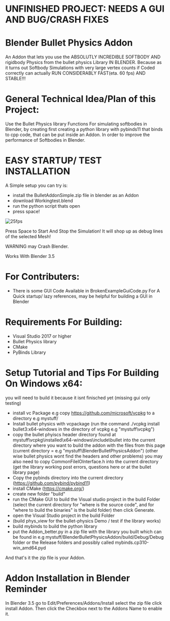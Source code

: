 # UNFINISHED PROJECT: NEEDS A GUI AND BUG/CRASH FIXES
# Blender Bullet Physics Addon
An Addon that lets you use the ABSOLUTLY INCREDIBLE SOFTBODY AND rigidbody Physics from the bullet physics Library IN BLENDER.
Because as it turns out Softbody Simulations with very large vertex counts if Coded correctly can actually RUN CONSIDERABLY FAST(eta. 60 fps) AND STABLE!!!

# General Technical Idea/Plan of this Project:
Use the Bullet Physics library Functions For simulating softbodies in Blender, by creating first creating a python library with pybinds11 that binds to cpp code, that can be put inside an Addon. In order to improve the performance of Softbodies in Blender.

# EASY STARTUP/ TEST INSTALLATION
A Simple setup you can try is:
- install the BulletAddonSimple.zip file in blender as an Addon
- download Workingtest.blend
- run the python script thats open
- press space!

![25fps](https://github.com/ENR813/BlenderBulletPhysicsAddon/assets/50517527/7126508f-ab43-4b2c-9224-b066e387fceb)

Press Space to Start And Stop the Simulation! It will shop up as debug lines of the selected Mesh!

WARNING may Crash Blender.

Works With Blender 3.5

# For Contributers:
- There is some GUI Code Available in BrokenExampleGuiCode.py For A Quick startup/ lazy references, may be helpful for building a GUI in Blender 

# Requirements For Building:
- Visual Studio 2017 or higher
- Bullet Physics library
- CMake
- PyBinds Library
# Setup Tutorial and Tips For Building On Windows x64:
you will need to build it because it isnt finisched yet (missing gui only testing)
- install vc Package e.g copy https://github.com/microsoft/vcpkg to a directory e.g mystuff/
- Install bullet physics with vcpackage (run the command ./vcpkg install bullet3:x64-windows in the directory of vcpkg e.g "mystuff\vcpkg\")
- copy the bullet phyiscs header directory found at mystuff\vcpkg\installed\x64-windows\include\bullet into the current directory where you want to build the addon with the files from this page (current directory = e.g "mystuff\BlenderBulletPhysicsAddon\")
  (other wise bullet physics wont find the headers and other problems) 
  you may also need to copy CommonFileIOInterface.h into the current directory
  (get the library working post errors, questions here or at the bullet library page)
- Copy the pybinds directory into the current directory (https://github.com/pybind/pybind11)
- install CMake (https://cmake.org/)
- create new folder "build"
- run the CMake GUI to build the Visual studio project in the build Folder (select the current directory for "where is the source code", and for "where to build the binaries" is the build folder) then click Generate.
- open the Visual Studio project in the build Folder
- (build phys_view for the bullet-physics Demo / test if the library works)
- build mybinds to build the python library
- put the Addon_better.py in a zip file with the library you built which can be found in e.g mystuff/BlenderBulletPhysicsAddon/build/Debug/Debug folder or the Release folders and possibly called mybinds.cp310-win_amd64.pyd

And that's it the zip file is your Addon.

# Addon Installation in Blender Reminder
In Blender 3.5 go to Edit/Preferences/Addons/Install select the zip file click install Addon. Then click the Checkbox next to the Addons Name to enable it.
